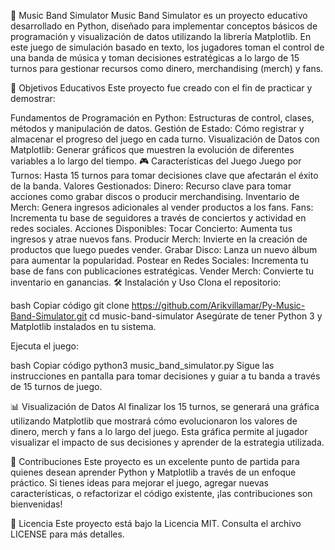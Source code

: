 🎸 Music Band Simulator
Music Band Simulator es un proyecto educativo desarrollado en Python, diseñado para implementar conceptos básicos de programación y visualización de datos utilizando la librería Matplotlib. En este juego de simulación basado en texto, los jugadores toman el control de una banda de música y toman decisiones estratégicas a lo largo de 15 turnos para gestionar recursos como dinero, merchandising (merch) y fans.

🎯 Objetivos Educativos
Este proyecto fue creado con el fin de practicar y demostrar:

Fundamentos de Programación en Python: Estructuras de control, clases, métodos y manipulación de datos.
Gestión de Estado: Cómo registrar y almacenar el progreso del juego en cada turno.
Visualización de Datos con Matplotlib: Generar gráficos que muestren la evolución de diferentes variables a lo largo del tiempo.
🎮 Características del Juego
Juego por Turnos: Hasta 15 turnos para tomar decisiones clave que afectarán el éxito de la banda.
Valores Gestionados:
Dinero: Recurso clave para tomar acciones como grabar discos o producir merchandising.
Inventario de Merch: Genera ingresos adicionales al vender productos a los fans.
Fans: Incrementa tu base de seguidores a través de conciertos y actividad en redes sociales.
Acciones Disponibles:
Tocar Concierto: Aumenta tus ingresos y atrae nuevos fans.
Producir Merch: Invierte en la creación de productos que luego puedes vender.
Grabar Disco: Lanza un nuevo álbum para aumentar la popularidad.
Postear en Redes Sociales: Incrementa tu base de fans con publicaciones estratégicas.
Vender Merch: Convierte tu inventario en ganancias.
🛠️ Instalación y Uso
Clona el repositorio:

bash
Copiar código
git clone https://github.com/Arikvillamar/Py-Music-Band-Simulator.git
cd music-band-simulator
Asegúrate de tener Python 3 y Matplotlib instalados en tu sistema.

Ejecuta el juego:

bash
Copiar código
python3 music_band_simulator.py
Sigue las instrucciones en pantalla para tomar decisiones y guiar a tu banda a través de 15 turnos de juego.

📊 Visualización de Datos
Al finalizar los 15 turnos, se generará una gráfica utilizando Matplotlib que mostrará cómo evolucionaron los valores de dinero, merch y fans a lo largo del juego. Esta gráfica permite al jugador visualizar el impacto de sus decisiones y aprender de la estrategia utilizada.

🤝 Contribuciones
Este proyecto es un excelente punto de partida para quienes desean aprender Python y Matplotlib a través de un enfoque práctico. Si tienes ideas para mejorar el juego, agregar nuevas características, o refactorizar el código existente, ¡las contribuciones son bienvenidas!

📄 Licencia
Este proyecto está bajo la Licencia MIT. Consulta el archivo LICENSE para más detalles.
